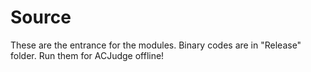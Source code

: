 # Source

These are the entrance for the modules.
Binary codes are in "Release" folder. Run them for ACJudge offline!
